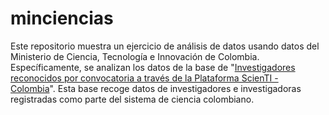 # minciencias

Este repositorio muestra un ejercicio de análisis de datos usando datos del Ministerio de Ciencia, Tecnología e Innovación de Colombia. Específicamente, se analizan los datos de la base de "[Investigadores reconocidos por convocatoria a través de la Plataforma ScienTI - Colombia](https://www.datos.gov.co/Ciencia-Tecnolog-a-e-Innovaci-n/Investigadores-Reconocidos-por-convocatoria/bqtm-4y2h)". Esta base recoge datos de investigadores e investigadoras registradas como parte del sistema de ciencia colombiano.